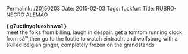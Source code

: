 Permalink: /20150203
Date: 2015-02-03
Tags:  fuckfurt
Title: RUBRO-NEGRO ALEMĀO
  
**{ g7uctlnyq1uexhnwo1 }**  
meet the folks from billing, laugh in despair. get a tomtom running clock from sá™,then go to the footie to watch eintracht and wolfsburg with a skilled belgian ginger, completely frozen on the grandstands